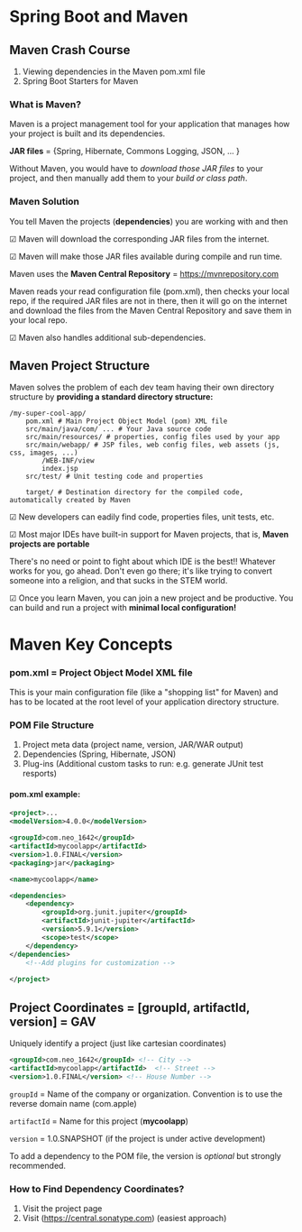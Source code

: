 # Spring Boot and Maven

## Maven Crash Course

1. Viewing dependencies in the Maven pom.xml file
2. Spring Boot Starters for Maven

### What is Maven?

Maven is a project management tool for your application that manages how your
project is built and its dependencies.

**JAR files** = {Spring, Hibernate, Commons Logging, JSON, ... }

Without Maven, you would have to *download those JAR files* to your
project, and then manually add them to your *build or class path*.

### Maven Solution

You tell Maven the projects (**dependencies**) you are working with and then

&#x2611; Maven will download the corresponding JAR files from the internet.

&#x2611; Maven will make those JAR files available during compile and run time.

Maven uses the **Maven Central Repository** = https://mvnrepository.com

Maven reads your read configuration file (pom.xml), then checks your local repo,
if the required JAR files are not in there, then it will go on the internet
and download the files from the Maven Central Repository and save them in your
local repo.

&#x2611; Maven also handles additional sub-dependencies.

## Maven Project Structure

Maven solves the problem of each dev team having their own directory structure by
**providing a standard directory structure:**

```
/my-super-cool-app/
    pom.xml # Main Project Object Model (pom) XML file
    src/main/java/com/ ... # Your Java source code
    src/main/resources/ # properties, config files used by your app
    src/main/webapp/ # JSP files, web config files, web assets (js, css, images, ...)
        /WEB-INF/view
        index.jsp 
    src/test/ # Unit testing code and properties
    
    target/ # Destination directory for the compiled code, automatically created by Maven
```

&#x2611; New developers can eadily find code, properties files, unit tests, etc.

&#x2611; Most major IDEs have built-in support for Maven projects, that is, **Maven projects
are portable**

There's no need or point to fight about which IDE is the best!!
Whatever works for you, go ahead.
Don't even go there;
it's like trying to convert someone into a religion, and that sucks in the STEM world.

&#x2611; Once you learn Maven, you can join a new project and be productive.
You can build and run a project with **minimal local configuration!**

# Maven Key Concepts

### pom.xml = Project Object Model XML file

This is your main configuration file (like a "shopping list" for Maven) and has to be
located at the root level of your application directory structure.

### POM File Structure

1. Project meta data (project name, version, JAR/WAR output)
2. Dependencies (Spring, Hibernate, JSON)
3. Plug-ins (Additional custom tasks to run: e.g. generate JUnit test resports)

#### pom.xml example:

```xml
<project>...
<modelVersion>4.0.0</modelVersion>

<groupId>com.neo_1642</groupId>
<artifactId>mycoolapp</artifactId>
<version>1.0.FINAL</version>
<packaging>jar</packaging>

<name>mycoolapp</name>

<dependencies>
    <dependency>
        <groupId>org.junit.jupiter</groupId>
        <artifactId>junit-jupiter</artifactId>
        <version>5.9.1</version>
        <scope>test</scope>
    </dependency>
</dependencies>
    <!--Add plugins for customization -->
    
</project>
```

## Project Coordinates = [groupId, artifactId, version] = GAV

Uniquely identify a project (just like cartesian coordinates)
```xml
<groupId>com.neo_1642</groupId> <!-- City -->
<artifactId>mycoolapp</artifactId>  <!-- Street -->
<version>1.0.FINAL</version> <!-- House Number -->
```

```groupId``` = Name of the company or organization. Convention is to use the reverse
domain name (com.apple)

```artifactId``` = Name for this project (**mycoolapp**)

```version``` = 1.0.SNAPSHOT (if the project is under active development)

To add a dependency to the POM file, the version is *optional* but strongly
recommended.

### How to Find Dependency Coordinates?

1. Visit the project page
2. Visit (https://central.sonatype.com) (easiest approach)


